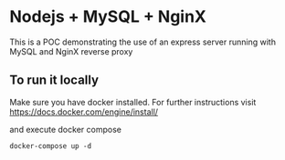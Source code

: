 # Nodejs + MySQL + NginX

This is a POC demonstrating the use of an express server running with MySQL and NginX reverse proxy

## To run it locally

Make sure you have docker installed. For further instructions visit https://docs.docker.com/engine/install/

and execute docker compose

```
docker-compose up -d
```
